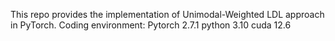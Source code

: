 This repo provides the implementation of Unimodal-Weighted LDL approach in PyTorch.
Coding environment: Pytorch 2.7.1 python 3.10 cuda 12.6
